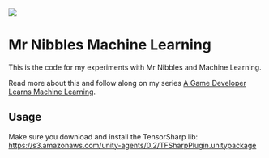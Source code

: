 <img src="https://mikecann.co.uk/machine-learning/a-game-developer-learns-machine-learning-a-little-deeper/header.jpg" align="middle"/>

# Mr Nibbles Machine Learning

This is the code for my experiments with Mr Nibbles and Machine Learning. 

Read more about this and follow along on my series [A Game Developer Learns Machine Learning](https://mikecann.co.uk/all-tags/#AGDLML). 

## Usage

Make sure you download and install the TensorSharp lib: https://s3.amazonaws.com/unity-agents/0.2/TFSharpPlugin.unitypackage